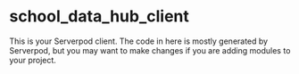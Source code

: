 # school_data_hub_client

This is your Serverpod client. The code in here is mostly generated by
Serverpod, but you may want to make changes if you are adding modules to your
project.
